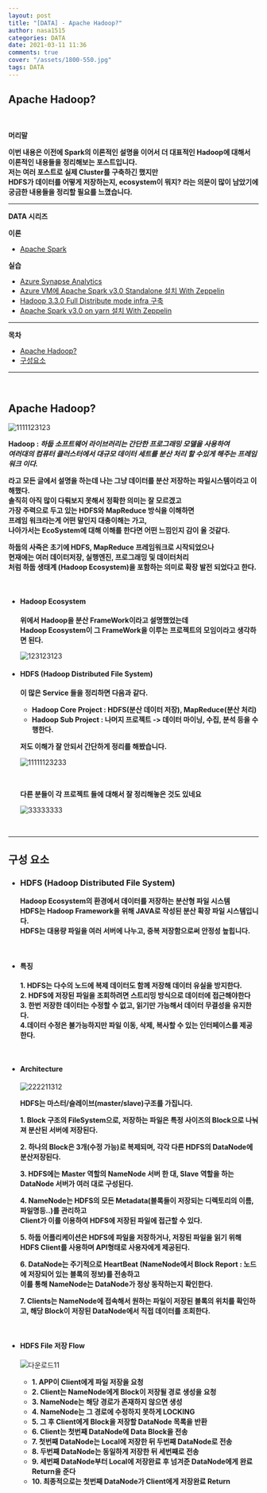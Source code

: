 ```yaml
---
layout: post
title: "[DATA] - Apache Hadoop?"
author: nasa1515
categories: DATA
date: 2021-03-11 11:36
comments: true
cover: "/assets/1800-550.jpg"
tags: DATA
---
```




## **Apache Hadoop?**


<br/>

**머리말**  

**이번 내용은 이전에 Spark의 이론적인 설명을 이어서 더 대표적인 Hadoop에 대해서**  
**이론적인 내용들을 정리해보는 포스트입니다.**   
**저는 여러 포스트로 실제 Cluster를 구축하긴 했지만**  
**HDFS가 데이터를 어떻게 저장하는지, ecosystem이 뭐지? 라는 의문이 많이 남았기에**  
**궁금한 내용들을 정리할 필요를 느꼈습니다.**  




  


 
---

**DATA 시리즈**

**이론**



 - [Apache Spark](https://nasa1515.github.io/data/2021/03/03/spark.html)


**실습** 

 - [Azure Synapse Analytics](https://nasa1515.github.io/data/2021/02/25/azure-synapse.html)
 - [Azure VM에 Apache Spark v3.0 Standalone 설치 With Zeppelin](https://nasa1515.github.io/data/2021/03/04/Spark2.html)
 - [Hadoop 3.3.0 Full Distribute mode infra 구축](https://nasa1515.github.io/data/2021/03/08/hadoop.html)
 - [Apache Spark v3.0 on yarn 설치 With Zeppelin](https://nasa1515.github.io/data/2021/03/10/spark-yarn.html)
---



**목차**


- [Apache Hadoop?](#a1)
- [구성요소](#a2)


--- 

<br/>

## **Apache Hadoop?**   <a name="a1"></a>   

![1111123123](https://user-images.githubusercontent.com/69498804/110746690-8395f600-8280-11eb-867b-616f6c82b8fb.JPG)

**Hadoop : *하둡 소프트웨어 라이브러리는 간단한 프로그래밍 모델을 사용하여  
여러대의 컴퓨터 클러스터에서 대규모 데이터 세트를 분산 처리 할 수있게 해주는 프레임워크 이다.***

**라고 모든 글에서 설명을 하는데 나는 그냥 데이터를 분산 저장하는 파일시스템이라고 이해했다.**  
**솔직히 아직 많이 다뤄보지 못해서 정확한 의미는 잘 모르겠고**  
**가장 주력으로 두고 있는 HDFS와 MapReduce 방식을 이해하면**  
**프레임 워크라는게 어떤 말인지 대충이해는 가고,  
나아가서는 EcoSystem에 대해 이해를 한다면 어떤 느낌인지 감이 올 것같다.**  

**하둡의 사즉은 초기에 HDFS, MapReduce 프레임워크로 시작되었으나**  
**현재에는 여러 데이터저장, 실행엔진, 프로그래밍 및 데이터처리**  
**처럼 하둡 생태계 (Hadoop Ecosystem)을 포함하는 의미로 확장 발전 되었다고 한다.**

<br/>

* #### **Hadoop Ecosystem**    

    **위에서 Hadoop을 분산 FrameWork이라고 설명했었는데**  
    **Hadoop Ecosystem이 그 FrameWork을 이루는 프로젝트의 모임이라고 생각하면 된다.**  

    ![123123123](https://user-images.githubusercontent.com/69498804/110749647-be9a2880-8284-11eb-81ba-ab6f7a2e6dc1.png)



* #### **HDFS (Hadoop Distributed File System)**  

    **이 많은 Service 들을 정리하면 다음과 같다.** 

    * **Hadoop Core Project : HDFS(분산 데이터 저장), MapReduce(분산 처리)**
    * **Hadoop Sub Project : 나머지 프로젝트 -> 데이터 마이닝, 수집, 분석 등을 수행한다.**

    **저도 이해가 잘 안되서 간단하게 정리를 해봤습니다.**

    ![11111123233](https://user-images.githubusercontent.com/69498804/110750345-ad055080-8285-11eb-88f1-822e3be5c029.JPG)


    <br/>

    **다른 분들이 각 프로젝트 들에 대해서 잘 정리해놓은 것도 있네요**

    ![33333333](https://user-images.githubusercontent.com/69498804/110750466-db832b80-8285-11eb-8361-c32461fc97b8.JPG)


<br/>

---

## **구성 요소** <a name="a2"></a>

* ### **HDFS (Hadoop Distributed File System)**

    **Hadoop Ecosystem의 환경에서 데이터를 저장하는 분산형 파일 시스템**  
    **HDFS는 Hadoop Framework을 위해 JAVA로 작성된 분산 확장 파일 시스템입니다.**  
    **HDFS는 대용량 파일을 여러 서버에 나누고, 중복 저장함으로써 안정성 높힙니다.** 

    <br/>

* #### **특징**   

    **1. HDFS는 다수의 노드에 복제 데이터도 함께 저장해 데이터 유실을 방지한다.**  
    **2. HDFS에 저장된 파일을 조회하려면 스트리밍 방식으로 데이터에 접근해야한다**  
    **3. 한번 저장한 데이터는 수정할 수 없고, 읽기만 가능해서 데이터 무결성을 유지한다.**  
    **4.데이터 수정은 불가능하지만 파일 이동, 삭제, 복사할 수 있는 인터페이스를 제공한다.**


    <br/>

* #### **Architecture**   

    ![222211312](https://user-images.githubusercontent.com/69498804/110756535-aed31200-828d-11eb-8d1e-e2bd0843713f.JPG)

    **HDFS는 마스터/슬레이브(master/slave)구조를 가집니다.** 


   **1. Block 구조의 FileSystem으로, 저장하는 파일은 특정 사이즈의 Block으로 나눠져 분산된 서버에 저장된다.**

   **2. 하나의 Block은 3개(수정 가능)로 복제되며, 각각 다른 HDFS의 DataNode에 분산저장된다.**

   **3. HDFS에는 Master 역할의 NameNode 서버 한 대, Slave 역할을 하는 DataNode 서버가 여러 대로 구성된다.**

   **4. NameNode는 HDFS의 모든 Metadata(블록들이 저장되는 디렉토리의 이름, 파일명등..)를 관리하고**  
    **Client가 이를 이용하여 HDFS에 저장된 파일에 접근할 수 있다.**

   **5. 하둡 어플리케이션은 HDFS에 파일을 저장하거나, 저장된 파일을 읽기 위해 HDFS Client를 사용하며 API형태로 사용자에게 제공된다.**

   **6. DataNode는 주기적으로 HeartBeat (NameNode에서 Block Report : 노드에 저장되어 있는 블록의 정보)를 전송하고**  
   **이를 통해 NameNode는 DataNode가 정상 동작하는지 확인한다.**

   **7. Clients는 NameNode에 접속해서 원하는 파일이 저장된 블록의 위치를 확인하고, 해당 Block이 저장된 DataNode에서 직접 데이터를 조회한다.**  


<br/>

* #### **HDFS File 저장 Flow**

    ![다운로드11](https://user-images.githubusercontent.com/69498804/110758607-0bcfc780-8290-11eb-91ad-1b1e234128d2.png)

    * **1. APP이 Client에게 파일 저장을 요청**  
    * **2. Client는 NameNode에게 Block이 저장될 경로 생성을 요청**  
    * **3. NameNode는 해당 경로가 존재하지 않으면 생성**  
    * **4. NameNode는 그 경로에 수정하지 못하게 LOCKING** 
    * **5. 그 후 Client에게 Block을 저장할 DataNode 목록을 반환**  
    * **6. Client는 첫번째 DataNode에 Data Block을 전송** 
    * **7. 첫번째 DataNode는 Local에 저장한 뒤 두번째 DataNode로 전송** 
    * **8. 두번째 DataNode는 동일하게 저장한 뒤 세번째로 전송** 
    * **9. 세번째 DataNode부터 Local에 저장완료 후 넘겨준 DataNode에게 완료 Return을 준다** 
    * **10. 최종적으로는 첫번째 DataNode가 Client에게 저장완료 Return**